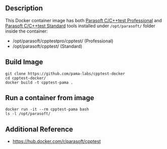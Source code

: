 ## Description

This Docker container image has both [Parasoft C/C++test Professional](https://docs.parasoft.com/display/CPPTESTPROEC20231) and [Parasoft C/C++test Standard](https://docs.parasoft.com/display/CPPTEST20231) tools installed 
under `/opt/parasoft/` folder inside the container:

- /opt/parasoft/cpptestpro/cpptest/ (Professional)
- /opt/parasoft/cpptest/ (Standard)

## Build Image

```
git clone https://github.com/pama-labs/cpptest-docker
cd cpptest-docker/
docker build -t cpptest-pama .
```

## Run a container from image

```
docker run -it --rm cpptest-pama bash
ls -l /opt/parasoft/
```

## Additional Reference

- https://hub.docker.com/r/parasoft/cpptest
